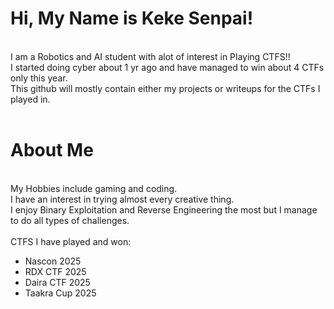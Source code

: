 <h1>Hi, My Name is Keke Senpai!</h1><br>
I am a Robotics and AI student with alot of interest in Playing CTFS!!<br>
I started doing cyber about 1 yr ago and have managed to win about 4 CTFs only this year.<br>
This github will mostly contain either my projects or writeups for the CTFs I played in.<br>
<br>
<h1>About Me</h1><br>
My Hobbies include gaming and coding.<br>
I have an interest in trying almost every creative thing.<br>
I enjoy Binary Exploitation and Reverse Engineering the most but I manage to do all types of challenges.<br>
<br>
CTFS I have played and won:
<div>
<ul>
  <li>Nascon 2025</li>
  <li>RDX CTF 2025</li>
  <li>Daira CTF 2025</li>
  <li>Taakra Cup 2025</li>
</ul>
</div>
